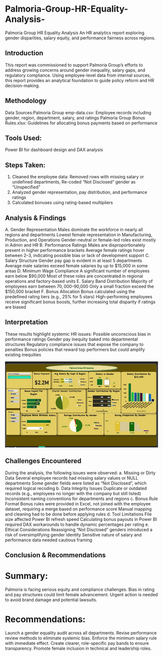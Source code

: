 # Palmoria-Group-HR-Equality-Analysis-
Palmoria Group HR Equality Analysis 
An HR analytics report exploring gender disparities, salary equity, and performance fairness across regions.
## Introduction
This report was commissioned to support Palmoria Group’s efforts to address growing concerns around gender inequality, salary gaps, and regulatory compliance. Using employee-level data from internal sources, this report provides an analytical foundation to guide policy reform and HR decision-making.
## Methodology
Data Sources:Palmoria Group emp-data.csv: Employee records including gender, region, department, salary, and ratings
Palmoria Group Bonus Rules.xlsx: Guidelines for allocating bonus payments based on performance
## Tools Used:
Power BI for dashboard design and DAX analysis
## Steps Taken:
1. Cleaned the employee data:
Removed rows with missing salary or undefined departments, Re-coded “Not Disclosed” gender as “Unspecified”
2. Analyzed gender representation, pay distribution, and performance ratings
3. Calculated bonuses using rating-based multipliers
## Analysis & Findings
A. Gender Representation
Males dominate the workforce in nearly all regions and departments
Lowest female representation in Manufacturing, Production, and Operations
Gender-neutral or female-led roles exist mostly in Admin and HR
B. Performance Ratings
Males are disproportionately present in higher performance brackets
Average female ratings hover between 2–3, indicating possible bias or lack of development support
C. Salary Structure
Gender pay gap is evident in at least 5 departments
Average male salaries exceed female salaries by up to $15,000 in some areas
D. Minimum Wage Compliance
A significant number of employees earn below $90,000
Most of these roles are concentrated in regional operations and factory-based units
E. Salary Band Distribution
Majority of employees earn between $70,000–$90,000
Only a small fraction exceed the $150,000 bracket
F. Bonus Allocation
Bonus calculated using the predefined rating tiers (e.g., 25% for 5 stars)
High-performing employees receive significant bonus boosts, further increasing total disparity if ratings are biased
## Interpretation
These results highlight systemic HR issues:
Possible unconscious bias in performance ratings
Gender pay inequity baked into departmental structures
Regulatory compliance issues that expose the company to penalties
Bonus policies that reward top performers but could amplify existing inequities

![Image](https://github.com/cherub4972/Palmoria-Group-HR-Equality-Analysis-/blob/main/power%20bi.jpg)






## Challenges Encountered
During the analysis, the following issues were observed:
a. Missing or Dirty Data
Several employee records had missing salary values or NULL departments
Some gender fields were listed as “Not Disclosed”, which required logical recoding
b. Data Integrity Issues
Duplicate or outdated records (e.g., employees no longer with the company but still listed)
Inconsistent naming conventions for departments and regions
c. Bonus Rule Format
Bonus rules were provided in Excel, not joined with the employee dataset, requiring a merge based on performance score
Manual mapping and cleaning had to be done before applying rules
d. Tool Limitations
File size affected Power BI refresh speed
Calculating bonus payouts in Power BI required DAX workarounds to handle dynamic percentages per rating
e. Ethical Considerations
Reassigning “Not Disclosed” genders introduced a risk of oversimplifying gender identity
Sensitive nature of salary and performance data needed cautious framing
## Conclusion & Recommendations
# Summary:
Palmoria is facing serious equity and compliance challenges.
Bias in rating and pay structures could limit female advancement.
Urgent action is needed to avoid brand damage and potential lawsuits.
# Recommendations:
Launch a gender equality audit across all departments.
Revise performance review methods to eliminate systemic bias.
Enforce the minimum salary rule with immediate effect.
Create clearer, role-specific pay bands to ensure transparency.
Promote female inclusion in technical and leadership roles.
